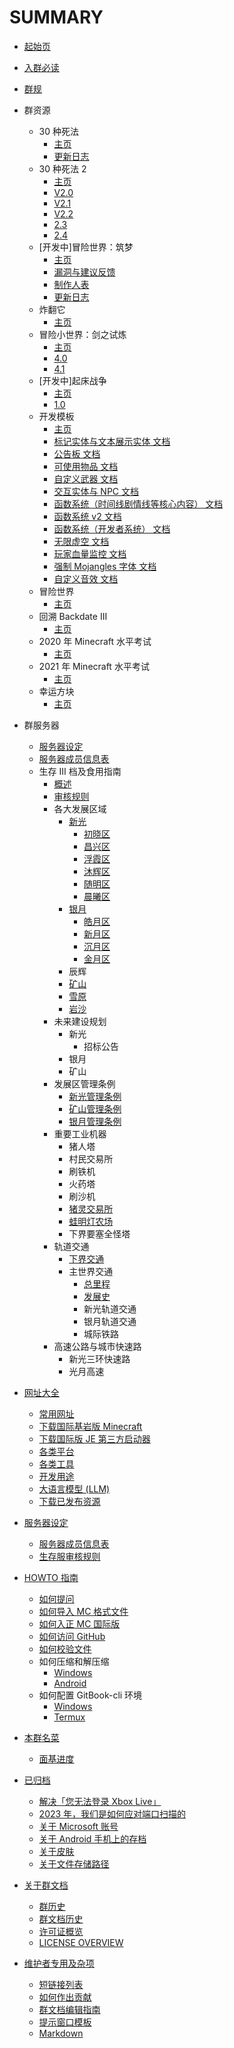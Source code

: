 # SUMMARY

* [起始页](README.md)

* [入群必读](docs/encounter.md)

* [群规](docs/rules.md)

* 群资源
  * 30 种死法
    * [主页](resources/wstd/README.md)
    * [更新日志](resources/wstd/update_log.md)
  * 30 种死法 2
    * [主页](resources/wstd2/README.md)
    * [V2.0](resources/wstd2/2_0.md)
    * [V2.1](resources/wstd2/2_1.md)
    * [V2.2](resources/wstd2/2_2.md)
    * [2.3](resources/wstd2/2_3.md)
    * [2.4](resources/wstd2/2_4.md)
  * [开发中]冒险世界：筑梦
    * [主页](resources/aw5/README.md)
    * [漏洞与建议反馈](resources/aw5/bugs.md)
    * [制作人表](resources/aw5/credits.md)
    * [更新日志](resources/aw5/update_log.md)
  * 炸翻它
    * [主页](resources/blow_it_up/README.md)
  * 冒险小世界：剑之试炼
    * [主页](resources/adventure_world_4/README.md)
    * [4.0](resources/adventure_world_4/4_0.md)
    * [4.1](resources/adventure_world_4/4_1.md)
  * [开发中]起床战争
    * [主页](resources/bedwars/README.md)
    * [1.0](resources/bedwars/1_0.md)
  * 开发模板
    * [主页](resources/map_template/README.md)
    * [标记实体与文本展示实体 文档](resources/map_template//marker_and_test_display.md)
    * [公告板 文档](resources/map_template//billboard.md)
    * [可使用物品 文档](resources/map_template//usable_items.md)
    * [自定义武器 文档](resources/map_template//custom_weapon.md)
    * [交互实体与 NPC 文档](resources/map_template/interaction_and_npc.md)
    * [函数系统（时间线剧情线等核心内容） 文档](resources/map_template//function_general.md)
    * [函数系统 v2 文档](resources/map_template//function_general_v2.md)
    * [函数系统（开发者系统） 文档](resources/map_template//function_developer.md)
    * [无限虚空 文档](resources/map_template//inf_void.md)
    * [玩家血量监控 文档](resources/map_template/health_controller.md)
    * [强制 Mojangles 字体 文档](resources/map_template//force_mojangles.md)
    * [自定义音效 文档](resources/map_template//custom_sound.md)
  * 冒险世界
    * [主页](resources/aw/README.md)
  * 回溯 Backdate III
    * [主页](resources/backdate_3/README.md)
  * 2020 年 Minecraft 水平考试
    * [主页](resources/mc_test_2020/README.md)
  * 2021 年 Minecraft 水平考试
    * [主页](resources/mc_test_2021/README.md)
  * 幸运方块
    * [主页](resources/lucky_block/README.md)

* 群服务器
  * [服务器设定](docs/server_settings.md)
  * [服务器成员信息表](docs/registered_members.md)
  * 生存 III 档及食用指南
    * [概述](docs/SurvivalIII/README.md)
    * [审核规则](docs/audit.md)
    * 各大发展区域
      * [新光](docs/SurvivalIII/xinguang/README.md)
        * [初晓区](docs/SurvivalIII/xinguang/chuxiao_district.md)
        * [昌兴区](docs/SurvivalIII/xinguang/changxing_district.md)
        * [浮霞区](docs/SurvivalIII/xinguang/fuxia_district.md)
        * [沐辉区](docs/SurvivalIII/xinguang/muhui_district.md)
        * [随明区](docs/SurvivalIII/xinguang/suiming_district.md)
        * [晨曦区](docs/SurvivalIII/xinguang/chenxi_district.md)
      * [银月](docs/SurvivalIII/silvermoon/README.md)
        * [皓月区](docs/SurvivalIII/silvermoon/haoyue_district.md)
        * [新月区](docs/SurvivalIII/silvermoon/xinyue_district.md)
        * [沉月区](docs/SurvivalIII/silvermoon/chenyue_district.md)
        * [金月区](docs/SurvivalIII/silvermoon/jinyue_district.md)
      * 辰辉
      * [矿山](docs/SurvivalIII/diggings.md)
      * [雪原](docs/SurvivalIII/snowfield.md)
      * [岩沙](docs/SurvivalIII/yansha.md)
    * 未来建设规划
      * 新光
        * 招标公告
      * 银月
      * 矿山
    * 发展区管理条例
      * [新光管理条例](docs/SurvivalIII/xinguang/xinguang_administrative_regulations.md)
      * [矿山管理条例](docs/SurvivalIII/diggings_administrative_regulations.md)
      * [银月管理条例](docs/SurvivalIII/silvermoon/silvermoon_administrative_regulations.md)
    * 重要工业机器
      * 猪人塔
      * 村民交易所
      * 刷铁机
      * 火药塔
      * 刷沙机
      * [猪灵交易所](docs/SurvivalIII/nether/piglin.md)
      * [蛙明灯农场](docs/SurvivalIII/nether/froglight.md)
      * 下界要塞全怪塔
    * 轨道交通
      * [下界交通](docs/SurvivalIII/nether/transit.md)
      * 主世界交通
        * [总里程](docs/SurvivalIII/railway/mileage.md)
        * [发展史](docs/SurvivalIII/railway/history.md)
        * 新光轨道交通
        * 银月轨道交通
        * 城际铁路
    * 高速公路与城市快速路
      * 新光三环快速路
      * 光月高速

  
* [网址大全](docs/urls/README.md)
  * [常用网址](docs/urls/frequently_used.md)
  * [下载国际基岩版 Minecraft](docs/urls/mcbe.md)
  * [下载国际版 JE 第三方启动器](docs/urls/java.md)
  * [各类平台](docs/urls/platforms.md)
  * [各类工具](docs/urls/tools.md)
  * [开发用途](docs/urls/develop.md)
  * [大语言模型 (LLM)](docs/urls/llm.md)
  * [下载已发布资源](docs/urls/released_items.md)

* [服务器设定](docs/server_settings.md)
  * [服务器成员信息表](docs/registered_members.md)
  * [生存服审核规则](docs/audit.md)

* [HOWTO 指南](docs/howto/README.md)
  * [如何提问](docs/howto/ask_questions.md)
  * [如何导入 MC 格式文件](docs/howto/import_mcx.md)
  * [如何入正 MC 国际版](docs/howto/buy_mc.md)
  * [如何访问 GitHub](docs/howto/access_github.md)
  * [如何校验文件](docs/howto/hashfile.md)
  * 如何压缩和解压缩
    * [Windows](docs/howto/zip_unzip_windows.md)
    * [Android](docs/howto/zip_unzip_android.md)
  * 如何配置 GitBook-cli 环境
    * [Windows](docs/howto/gitbook_windows.md)
    * [Termux](docs/howto/gitbook_termux.md)

* [本群名菜](docs/menu.md)
  * [面基进度](docs/meeting_offline.md)

* [已归档](archives/README.md)
  * [解决「您无法登录 Xbox Live」](archives/unable_to_sign_in_to_xbox_live_solution.md)
  * [2023 年，我们是如何应对端口扫描的](archives/2023_port_scanning_solution.md)
  * [关于 Microsoft 账号](archives/microsoft_account.md)
  * [关于 Android 手机上的存档](archives/mcworld_in_android.md)
  * [关于皮肤](archives/about_skin.md)
  * [关于文件存储路径](archives/mc_path.md)

* [关于群文档](about/README.md)
  * [群历史](about/history_of_group.md)
  * [群文档历史](about/history.md)
  * [许可证概览](about/license_overview_zh.md)
  * [LICENSE OVERVIEW](about/license_overview_en.md)

* [维护者专用及杂项](404.md)
  * [短链接列表](s/README.md)
  * [如何作出贡献](CONTRIBUTING.md)
  * [群文档编辑指南](about/editing_guide.md)
  * [提示窗口模板](about/template.md)
  * [Markdown](archives/markdown.md)
